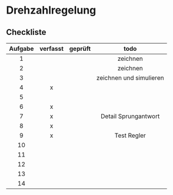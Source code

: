 # Drehzahlregelung

## Checkliste
| Aufgabe | verfasst | geprüft | todo |
|:-------:|:--------:|:-------:|:----:|
|  1      |          |         | zeichnen |
|  2      |          |         | zeichnen |
|  3      |          |         | zeichnen und simulieren |
|  4      | x        |         |  |
|  5      |          |         |  |
|  6      | x        |         |  |
|  7      | x        |         | Detail Sprungantwort |
|  8      | x        |         |  |
|  9      | x        |         | Test Regler |
| 10      |          |         |  |
| 11      |          |         |  |
| 12      |          |         |  |
| 13      |          |         |  |
| 14      |          |         |  |
